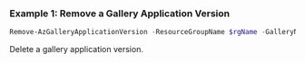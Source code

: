 ### Example 1: Remove a Gallery Application Version 
```powershell
Remove-AzGalleryApplicationVersion -ResourceGroupName $rgName -GalleryName $galleryName -GalleryApplicationName $galleryApplicationName -Name $name
```

Delete a gallery application version.



